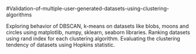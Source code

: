 #Validation-of-multiple-user-generated-datasets-using-clustering-algorithms

Exploring behavior of DBSCAN, k-means on datasets like blobs, moons and circles using matplotlib, 
numpy, sklearn, seaborn libraries. Ranking datasets using rand index for each clustering algorithm. 
Evaluating the clustering tendency of datasets using Hopkins statistic.
